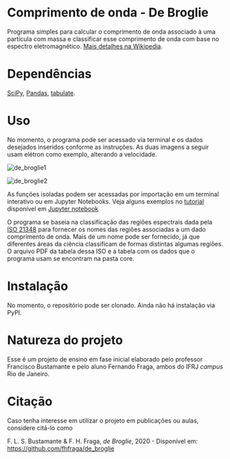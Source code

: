 # Comprimento de onda - De Broglie

Programa simples para calcular o comprimento de onda associado à uma partícula
com massa e classificar esse comprimento de onda com base no espectro
eletromagnético. [Mais detalhes na Wikipedia](https://en.wikipedia.org/wiki/Matter_wave).

# Dependências

[SciPy](https://www.scipy.org/), [Pandas](https://pandas.pydata.org/),
[tabulate](https://github.com/astanin/python-tabulate).

# Uso

No momento, o programa pode ser acessado via terminal e os dados desejados
inseridos conforme as instruções. As duas imagens a seguir usam elétron como
exemplo, alterando a velocidade.

![de_broglie1](images/exemplo01.png)

![de_broglie2](images/exemplo02.png)

As funções isoladas podem ser acessadas
por importação em um terminal interativo ou em Jupyter Notebooks. Veja alguns exemplos no [tutorial](https://github.com/fhfraga/de_broglie/blob/master/tutorial.ipynb) disponível em [Jupyter notebook](https://jupyter.org/)

O programa se baseia na classificação das regiões espectrais dada pela
[ISO 21348](https://www.iso.org/standard/39911.html) para fornecer os nomes das
regiões associadas a um dado comprimento de onda. Mais de um nome pode ser
fornecido, já que diferentes áreas da ciência classificam de formas distintas
algumas regiões. O arquivo PDF da tabela dessa ISO e a tabela com os dados
que o programa usam se encontram na pasta core.

# Instalação

No momento, o repositório pode ser clonado. Ainda não há instalação via PyPI.

# Natureza do projeto

Esse é um projeto de ensino em fase inicial elaborado pelo professor Francisco
Bustamante e pelo aluno Fernando Fraga, ambos do IFRJ *campus* Rio de Janeiro.

# Citação

Caso tenha interesse em utilizar o projeto em publicações ou aulas, considere
citá-lo como

F. L. S. Bustamante & F. H. Fraga, *de Broglie*, 2020 - Disponível em:
https://github.com/fhfraga/de_broglie